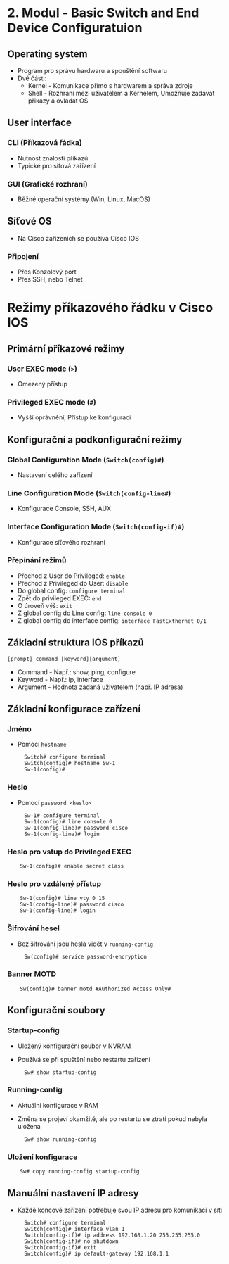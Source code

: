 # 2. Modul - Basic Switch and End Device Configuratuion

## Operating system
- Program pro správu hardwaru a spouštění softwaru
- Dvě části:
	- Kernel - Komunikace přímo s hardwarem a správa zdroje
	- Shell - Rozhraní mezi uživatelem a Kernelem, Umožňuje zadávat přikazy a ovládat OS
## User interface
### CLI (Příkazová řádka)
- Nutnost znalosti příkazů
- Typické pro síťová zařízení
### GUI (Grafické rozhraní)
- Běžné operační systémy (Win, Linux, MacOS)

## Síťové OS
- Na Cisco zařízeních se používá Cisco IOS
### Připojení
- Přes Konzolový port
- Přes SSH, nebo Telnet

# Režimy příkazového řádku v Cisco IOS
## Primární příkazové režimy
### User EXEC mode (`>`) 
- Omezený přístup
### Privileged EXEC mode (`#`)
- Vyšší oprávnění, Přístup ke konfiguraci
## Konfigurační a podkonfigurační režimy
### Global Configuration Mode (`Switch(config)#`)
- Nastavení celého zařízení 
### Line Configuration Mode (`Switch(config-line#`)
- Konfigurace Console, SSH, AUX
### Interface Configuration Mode (`Switch(config-if)#`)
- Konfigurace síťového rozhraní

### Přepínání režimů
- Přechod z User do Privileged: `enable`
- Přechod z Privileged do User: `disable`
- Do global config: `configure terminal`
- Zpět do privileged EXEC: `end`
- O úroveň výš: `exit`
- Z global config do Line config: `line console 0`
- Z global config do interface config: `interface FastExthernet 0/1`
## Základní struktura IOS příkazů

    [prompt] command [keyword][argument]
   - Command - Např.: show, ping, configure
   - Keyword - Např.: ip, interface
   - Argument - Hodnota zadaná uživatelem (např. IP adresa)

## Základní konfigurace zařízení
### Jméno
- Pomocí `hostname`

    	Switch# configure terminal
		Switch(config)# hostname Sw-1
		Sw-1(config)#

### Heslo
- Pomocí `password <heslo>`

		Sw-1# configure terminal
		Sw-1(config)# line console 0
		Sw-1(config-line)# password cisco
		Sw-1(config-line)# login

### Heslo pro vstup do Privileged EXEC 
		Sw-1(config)# enable secret class

### Heslo pro vzdálený přístup
		Sw-1(config)# line vty 0 15
		Sw-1(config-line)# password cisco
		Sw-1(config-line)# login

### Šifrování hesel
- Bez šifrování jsou hesla vidět v `running-config` 

		Sw(config)# service password-encryption

### Banner MOTD

		Sw(config)# banner motd #Authorized Access Only#

## Konfigurační soubory
### Startup-config
- Uložený konfigurační soubor v NVRAM
- Používá se při spuštění nebo restartu zařízení

		Sw# show startup-config
### Running-config
- Aktuální konfigurace v RAM
- Změna se projeví okamžitě, ale po restartu se ztratí pokud nebyla uložena

		Sw# show running-config
### Uložení konfigurace
		Sw# copy running-config startup-config

## Manuální nastavení IP adresy
- Každé koncové zařízení potřebuje svou IP adresu pro komunikaci v síti 


	    Switch# configure terminal
	    Switch(config)# interface vlan 1
	    Switch(config-if)# ip address 192.168.1.20 255.255.255.0
	    Switch(config-if)# no shutdown
	    Switch(config-if)# exit
	    Switch(config)# ip default-gateway 192.168.1.1
